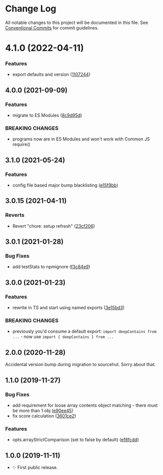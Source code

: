 # Change Log

All notable changes to this project will be documented in this file.
See [Conventional Commits](https://conventionalcommits.org) for commit guidelines.

# 4.1.0 (2022-04-11)


### Features

* export defaults and version ([1107244](https://github.com/codsen/codsen/commit/1107244b45eff96ac1fc4ab992031ede0d10ba8c))





## 4.0.0 (2021-09-09)

### Features

- migrate to ES Modules ([8c9d95d](https://github.com/codsen/codsen/commit/8c9d95d5dea0b769c2f070397141918a4893d575))

### BREAKING CHANGES

- programs now are in ES Modules and won't work with Common JS require()

## 3.1.0 (2021-05-24)

### Features

- config file based major bump blacklisting ([e15f9bb](https://github.com/codsen/codsen/commit/e15f9bba1c4fd5f847ac28b3f38fa6ee633f5dca))

## 3.0.15 (2021-04-11)

### Reverts

- Revert "chore: setup refresh" ([23cf206](https://github.com/codsen/codsen/commit/23cf206970a087ff0fa04e61f94d919f59ab3881))

## 3.0.1 (2021-01-28)

### Bug Fixes

- add testStats to npmignore ([f3c84e9](https://github.com/codsen/codsen/commit/f3c84e95afc5514214312f913692d85b2e12eb29))

## 3.0.0 (2021-01-23)

### Features

- rewrite in TS and start using named exports ([3e15bd3](https://github.com/codsen/codsen/commit/3e15bd3ad49cb570083e56289cba3ab53800afb6))

### BREAKING CHANGES

- previously you'd consume a default export: `import deepContains from ...` - now use `import { deepContains } from ...`

## 2.0.0 (2020-11-28)

Accidental version bump during migration to sourcehut. Sorry about that.

## 1.1.0 (2019-11-27)

### Bug Fixes

- add requirement for loose array contents object matching - there must be more than 1 obj ([e90ee45](https://gitlab.com/codsen/codsen/commit/e90ee453df8c3924dbaa6401a70824ba9ab03600))
- fix score calculation ([3601ce2](https://gitlab.com/codsen/codsen/commit/3601ce282fb3f186531198ffb61ad41c1bb3e31b))

### Features

- opts.arrayStrictComparison (set to false by default) ([ef8fcdd](https://gitlab.com/codsen/codsen/commit/ef8fcdd63ec2e31a8ed673e56e64f88171ffe275))

## 1.0.0 (2019-11-11)

- ✨ First public release.
